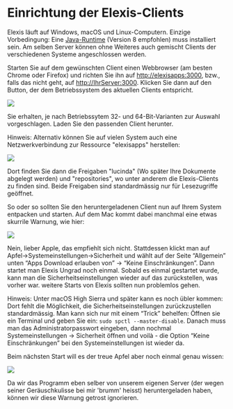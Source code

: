 # Einrichtung der Elexis-Clients

Elexis läuft auf Windows, macOS und Linux-Computern. Einzige Vorbedingung: Eine [Java-Runtime](https://www.oracle.com/technetwork/java/javase/downloads/jre8-downloads-2133155.html) (Version 8 empfohlen) muss installiert sein. Am selben Server können ohne Weiteres auch gemischt Clients der verschiedenen Systeme angeschlossen werden.

Starten Sie auf dem gewünschten Client einen Webbrowser (am besten Chrome oder Firefox) und richten Sie ihn auf <http://elexisapps:3000>, bzw., falls das nicht geht, auf <http://IhrServer:3000>. Klicken Sie dann auf den Button, der dem Betriebssystem des aktuellen Clients entspricht.

![](/images/oobdoc_06.png)

Sie erhalten, je nach Betriebssytem 32- und 64-Bit-Varianten zur Auswahl vorgeschlagen. Laden Sie den passenden Client herunter.

Hinweis: Alternativ können Sie auf vielen System auch eine Netzwerkverbindung zur Ressource "elexisapps" herstellen:

![](/images/oobdoc_07.png)

Dort finden Sie dann die Freigaben "lucinda" (Wo später Ihre Dokumente abgelegt werden) und "repositories", wo unter anderem die Elexis-Clients zu finden sind. Beide Freigaben sind standardmässig nur für Lesezugriffe geöffnet.

So oder so sollten Sie den heruntergeladenen Client nun auf Ihrem System entpacken und starten. Auf dem Mac kommt dabei manchmal eine etwas skurrile Warnung, wie hier:

![](/images/oobdoc_08.png)

Nein, lieber Apple, das empfiehlt sich nicht. Stattdessen klickt man auf Apfel-&gt;Systemeinstellungen-&gt;Sicherheit und wählt auf der Seite “Allgemein” unten “Apps Download erlauben von” -&gt; “Keine Einschränkungen”. Dann startet man Elexis Ungrad noch einmal. Sobald es einmal gestartet wurde, kann man die Sicherheitseinstellungen wieder auf das zurückstellen, was vorher war. weitere Starts von Elexis sollten nun problemlos gehen.

Hinweis: Unter macOS High Sierra und später kann es noch übler kommen: Dort fehlt die Möglichkeit, die Sicherheitseinstellungen zurückzustellen standardmässig. Man kann sich nur mit einem “Trick” behelfen: Öffnen sie ein Terminal und geben Sie ein: `sudo spctl --master-disable`. Danach muss man das Administratorpasswort eingeben, dann nochmal Systemeinstellungen -> Sicherheit öffnen und voilà - die Option “Keine Einschränkungen” bei den Systemeinstellungen ist wieder da.

Beim nächsten Start will es der treue Apfel aber noch einmal genau wissen:

![](/images/oobdoc_09.png)

Da wir das Programm eben selber von unserem eigenen Server (der wegen seiner Geräuschkulisse bei mir 'brumm' heisst) heruntergeladen haben, können wir diese Warnung getrost ignorieren.

